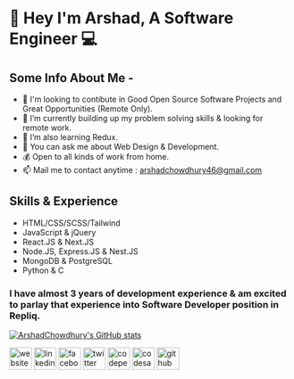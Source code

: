 # 👋 Hey I'm Arshad, A Software Engineer 💻

## Some Info About Me - 

- 👯 I'm looking to contibute in Good Open Source Software Projects and Great Opportunities (Remote Only).
- 🔭 I’m currently building up my problem solving skills & looking for remote work.
- 🌱 I’m also learning Redux.
- 💬 You can ask me about Web Design & Development.
- 💰 Open to all kinds of work from home. 
- 📫 Mail me to contact anytime : arshadchowdhury46@gmail.com


## Skills & Experience
- HTML/CSS/SCSS/Tailwind
- JavaScript & jQuery
- React.JS & Next.JS
- Node.JS, Express.JS & Nest.JS
- MongoDB & PostgreSQL
- Python & C


### I have almost 3 years of development experience & am excited to parlay that experience into Software Developer position in Repliq.
[![ArshadChowdhury's GitHub stats](https://github-readme-stats.vercel.app/api?username=arshadchowdhury)](https://github.com/arshadchowdhury/github-readme-stats)



[<img src='https://cdn.jsdelivr.net/npm/simple-icons@3.0.1/icons/icloud.svg' alt='website' height='40'>](https://bettermailarshad.netlify.app/)  [<img src='https://cdn.jsdelivr.net/npm/simple-icons@3.0.1/icons/linkedin.svg' alt='linkedin' height='40'>](https://www.linkedin.com/in/md-arshad-67920b213//)  [<img src='https://cdn.jsdelivr.net/npm/simple-icons@3.0.1/icons/facebook.svg' alt='facebook' height='40'>](https://www.facebook.com/arshad.chowdhury23/)  [<img src='https://cdn.jsdelivr.net/npm/simple-icons@3.0.1/icons/twitter.svg' alt='twitter' height='40'>](https://twitter.com/@Arshaaaaaaaaaad)  [<img src='https://cdn.jsdelivr.net/npm/simple-icons@3.0.1/icons/codepen.svg' alt='codepen' height='40'>](https://codepen.io/Serial_killer_00)  [<img src='https://cdn.jsdelivr.net/npm/simple-icons@3.0.1/icons/codesandbox.svg' alt='codesandbox' height='40'>](https://codesandbox.io/u/ArshadChowdhury)  [<img src='https://cdn.jsdelivr.net/npm/simple-icons@3.0.1/icons/github.svg' alt='github' height='40'>](https://github.com/ArshadChowdhury)
